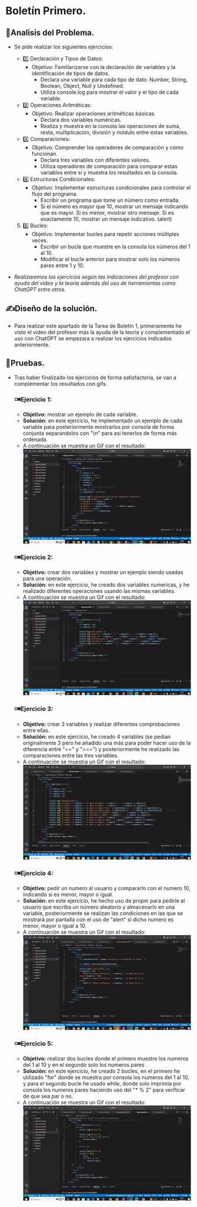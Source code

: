 # Boletín Primero.
## 🔎Analisis del Problema.
- Se pide realizar los siguientes ejercicios:
  - 1️⃣ Declaración y Tipos de Datos:
      - Objetivo: Familiarizarse con la declaración de variables y la identificación de tipos de datos.
        - Declara una variable para cada tipo de dato: Number, String, Boolean, Object, Null y Undefined.
        - Utiliza console.log para mostrar el valor y el tipo de cada variable.
  - 2️⃣ Operaciones Aritméticas:
      - Objetivo: Realizar operaciones aritméticas básicas.
        - Declara dos variables numéricas.
        - Realiza y muestra en la consola las operaciones de suma, resta, multiplicación, división y módulo entre estas variables.
  -  3️⃣ Comparaciones:
      - Objetivo: Comprender los operadores de comparación y cómo funcionan.
        - Declara tres variables con diferentes valores.
        - Utiliza operadores de comparación para comparar estas variables entre sí y muestra los resultados en la consola.
  - 4️⃣ Estructuras Condicionales:
     - Objetivo: Implementar estructuras condicionales para controlar el flujo del programa.
       - Escribir un programa que tome un número como entrada.
       - Si el número es mayor que 10, mostrar un mensaje indicando que es mayor. Si es menor, mostrar otro mensaje. Si es exactamente 10, mostrar un mensaje indicativo. (alert)
  5. 5️⃣ Bucles:
     - Objetivo: Implementar bucles para repetir acciones múltiples veces.
       - Escribir un bucle que muestre en la consola los números del 1 al 10.
       - Modificar el bucle anterior para mostrar solo los números pares entre 1 y 10.


- *Realizaremos los ejercicios según las indicaciones del profesor con ayuda del video y la teoría además del uso de herramientas como ChatGPT entre otros.*
## ✍Diseño de la solución.
- Para realizar este apartado de la Tarea de Boletín 1, primeramente he visto el video del profesor más la ayuda de la teoría y complementado el uso con ChatGPT se empezara a realizar los ejercicios indicados anteriormente.
## 🧾Pruebas.
- Tras haber finalizado los ejercicios de forma satisfactoria, se van a complementar los resultados con gifs.
  ### ◽◾Ejercicio 1:
  - **Objetivo:** mostrar un ejemplo de cada variable.
   - **Solución:** en este ejercicio, he implementado un ejemplo de cada variable para posteriormente mostrarlos por consola de forma conjunta separandolos con "\n" para así tenerlos de forma más ordenada.
   -  A continuación se muestra un Gif con el resultado:
  ![Foto Ejercicio 1](https://github.com/JoseAntonioSegura/Imagenes/blob/5fa8aeee5005d6765f74945169da2937cb4989e2/Videos/ezgif.com-video-to-gif.gif)
  ### ◽◾Ejercicio 2:
   - **Objetivo:** crear dos variables y mostrar un ejemplo siendo usadas para una operación.
   - **Solución:** en este ejercicio, he creado dos variables numericas, y he realizado diferentes operaciones usando las mismas variables.
   -  A continuación se muestra un Gif con el resultado:
![Foto Ejercicio 2](https://github.com/JoseAntonioSegura/Imagenes/blob/5fa8aeee5005d6765f74945169da2937cb4989e2/Videos/ezgif.com-video-to-gif%20(1).gif)

  ### ◽◾Ejercicio 3:
   - **Objetivo:** crear 3 variables y realizar diferentes comprobaciones entre ellas.
   - **Solución:** en este ejercicio, he creado 4 variables (se pedian originalmente 3 pero he añadido una más para poder hacer uso de la diferencia entre "==" y "===") y posteriormente he realizado las comparaciones entre las tres variables.
   -  A continuación se muestra un Gif con el resultado:
![Foto Ejercicio 3](https://github.com/JoseAntonioSegura/Imagenes/blob/5fa8aeee5005d6765f74945169da2937cb4989e2/Videos/ezgif.com-video-to-gif%20(2).gif)
  ### ◽◾Ejercicio 4:
   - **Objetivo:** pedir un numero al usuario y compararlo con el numero 10, indicando si es menor, mayor o igual.
   - **Solución:** en este ejercicio, he hecho uso de propm para pedirle al usuario que escriba un número aleatorio y almacenarlo en una variable, posteriormente se realizan las condiciones en las que se mostrará por pantalla con el uso de "alert" si dicho numero es menor, mayor o igual a 10.
   -  A continuación se muestra un Gif con el resultado:
![Foto Ejercicio 4](https://github.com/JoseAntonioSegura/Imagenes/blob/5fa8aeee5005d6765f74945169da2937cb4989e2/Videos/ezgif.com-video-to-gif%20(3).gif)
  ### ◽◾Ejercicio 5:
  - **Objetivo:** realizar dos bucles donde el primero muestre los numeros del 1 al 10 y en el segundo solo los numeros pares .
   - **Solución:** en este ejercicio, he creado 2 bucles, en el primero he utilizado "for" donde se muestra por consola los numeros del 1 al 10, y para el segundo bucle he usado while, donde solo imprimia por consola los numeros pares haciendo uso del "* % 2" para verificar de que sea par o no.
   -  A continuación se muestra un Gif con el resultado:
  ![Foto Ejercicio 5](https://github.com/JoseAntonioSegura/Imagenes/blob/5fa8aeee5005d6765f74945169da2937cb4989e2/Videos/ezgif.com-video-to-gif%20(4).gif)
